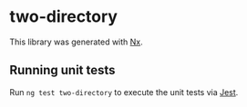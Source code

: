 # two-directory

This library was generated with [Nx](https://nx.dev).

## Running unit tests

Run `ng test two-directory` to execute the unit tests via [Jest](https://jestjs.io).
